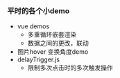 ### 平时的各个小demo
* vue demos
    - 多重循环嵌套渲染
    - 数据之间的更改，联动
* 图片hover 变换角度demo
* delayTrigger.js
	- 限制多次点击时的多次触发操作

